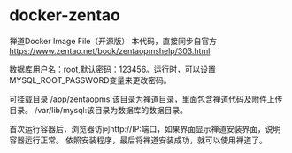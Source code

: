 # docker-zentao

禅道Docker Image File（开源版）
本代码，直接同步自官方 https://www.zentao.net/book/zentaopmshelp/303.html 

数据库用户名：root,默认密码：123456。运行时，可以设置MYSQL_ROOT_PASSWORD变量来更改密码。

可挂载目录
/app/zentaopms:该目录为禅道目录，里面包含禅道代码及附件上传目录。
/var/lib/mysql:该目录为数据库的数据目录。

首次运行容器后，浏览器访问http://IP:端口，如果界面显示禅道安装界面，说明容器运行正常。
依照安装程序，最后将禅道安装成功，就可以使用禅道了。
